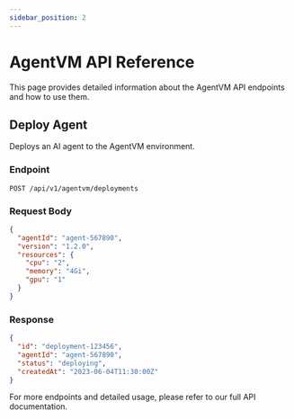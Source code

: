 ```yaml
---
sidebar_position: 2
---
```


# AgentVM API Reference

This page provides detailed information about the AgentVM API endpoints and how to use them.

## Deploy Agent

Deploys an AI agent to the AgentVM environment.

### Endpoint

```
POST /api/v1/agentvm/deployments
```

### Request Body

```json
{
  "agentId": "agent-567890",
  "version": "1.2.0",
  "resources": {
    "cpu": "2",
    "memory": "4Gi",
    "gpu": "1"
  }
}
```

### Response

```json
{
  "id": "deployment-123456",
  "agentId": "agent-567890",
  "status": "deploying",
  "createdAt": "2023-06-04T11:30:00Z"
}
```

For more endpoints and detailed usage, please refer to our full API documentation.